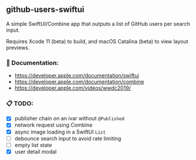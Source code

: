 ## github-users-swiftui
A simple SwiftUI/Combine app that outputs a list of GitHub users per search input.

Requires Xcode 11 (beta) to build, and macOS Catalina (beta) to view layout previews.

### 📄 Documentation:
- https://developer.apple.com/documentation/swiftui
- https://developer.apple.com/documentation/combine
- https://developer.apple.com/videos/wwdc2019/

### 📋 TODO:
- [x] publisher chain on an ivar without `@Published`
- [x] network request using Combine
- [x] async image loading in a SwiftUI `List`
- [ ] debounce search input to avoid rate limiting
- [ ] empty list state
- [x] user detail modal
